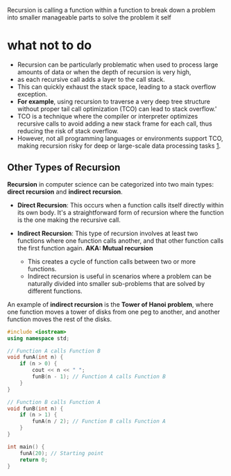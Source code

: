 Recursion is calling a function within a function to break down a problem into smaller manageable parts to solve the problem it self 

# what not to do
- Recursion can be particularly problematic when used to process large amounts of data or when the depth of recursion is very high,
- as each recursive call adds a layer to the call stack. 
- This can quickly exhaust the stack space, leading to a stack overflow exception.
- **For example**, using recursion to traverse a very deep tree structure without proper tail call optimization (TCO) can lead to stack overflow.'
- TCO is a technique where the compiler or interpreter optimizes recursive calls to avoid adding a new stack frame for each call, thus reducing the risk of stack overflow. 
- However, not all programming languages or environments support TCO, making recursion risky for deep or large-scale data processing tasks [1](https://stackoverflow.com/questions/41469031/is-recursion-a-bad-practice-in-general).


## Other Types of Recursion 

**Recursion** in computer science can be categorized into two main types: **direct recursion** and **indirect recursion**. 


- **Direct Recursion**: This occurs when a function calls itself directly within its own body. It's a straightforward form of recursion where the function is the one making the recursive call.


- **Indirect Recursion**: This type of recursion involves at least two functions where one function calls another, and that other function calls the first function again. **AKA: Mutual recursion**
	- This creates a cycle of function calls between two or more functions.
	- Indirect recursion is useful in scenarios where a problem can be naturally divided into smaller sub-problems that are solved by different functions.

An example of **indirect recursion** is the **Tower of Hanoi problem**, where one function moves a tower of disks from one peg to another, and another function moves the rest of the disks.

```C++
#include <iostream>
using namespace std;

// Function A calls Function B
void funA(int n) {
    if (n > 0) {
        cout << n << " ";
        funB(n - 1); // Function A calls Function B
    }
}

// Function B calls Function A
void funB(int n) {
    if (n > 1) {
        funA(n / 2); // Function B calls Function A
    }
}

int main() {
    funA(20); // Starting point
    return 0;
}
```

